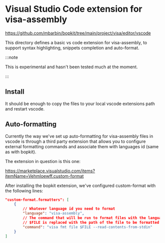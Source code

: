# Visual Studio Code extension for visa-assembly

https://github.com/mbarbin/bopkit/tree/main/project/visa/editor/vscode

This directory defines a basic vs code extension for visa-assembly, to support
syntax highlighting, snippets completion and auto-format.

:::note

This is experimental and hasn't been tested much at the moment.

:::

## Install

It should be enough to copy the files to your local vscode extensions path and
restart vscode.

## Auto-formatting

Currently the way we've set up auto-formatting for visa-assembly files in vscode
is through a third party extension that allows you to configure external
formatting commands and associate them with languages id (same as with bopkit).

The extension in question is this one:

https://marketplace.visualstudio.com/items?itemName=Vehmloewff.custom-format

After installing the bopkit extension, we've configured custom-format with the
following lines:

```json
"custom-format.formatters": [
    {
        // Whatever language id you need to format
        "language": "visa-assembly",
        // The command that will be run to format files with the language id specified above
        // $FILE is replaced with the path of the file to be formatted
        "command": "visa fmt file $FILE --read-contents-from-stdin"
    }
]
```
